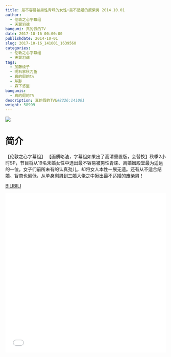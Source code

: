 ```yaml
---
title: 最不容易被男性青睐的女性+最不适婚的废柴男 2014.10.01
author: 
  - 伦敦之心字幕组
  - 天翼羽魂
bangumi: 真的假的TV
date: 2017-10-16 00:00:00
publishdate: 2014-10-01
slug: 2017-10-16_141001_1639560
categories: 
  - 伦敦之心字幕组
  - 天翼羽魂
tags: 
  - 加藤绫子
  - 明石家秋刀鱼
  - 真的假的tv
  - 芹那
  - 森下悠里
bangumis: 
  - 真的假的TV
description: 真的假的TV&#8226;141001
weight: 58999
---
```


![](https://i.imgur.com/XWUKUMJ.jpg)

# 简介  
【伦敦之心字幕组】 【画质略渣，字幕组如果出了高清重置版，会替换】秋季2小时SP，节目将从19名未婚女性中选出最不容易被男性青睐、离婚姻殿堂最为遥远的一位。女子们前所未有的认真劲儿，却将女人本性一展无遗。还有从不适合结婚、智商也偏低，从单身剩男到三婚大佬之中揪出最不适婚的废柴男！

  [BILIBILI](https://www.bilibili.com/video/av1639560/)


<div class="vcontainer">  <iframe class='video' src="//www.bilibili.com/blackboard/player.html?aid=1639560" width="100%" height="500" frameborder="0" allowfullscreen="allowfullscreen"></iframe></div>
